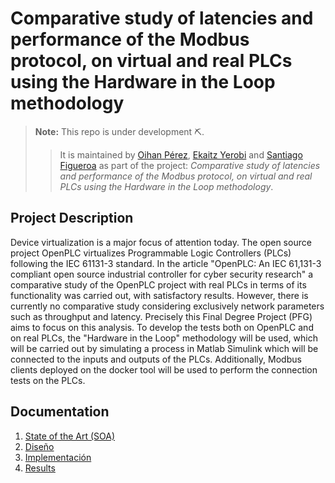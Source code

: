 # Comparative study of latencies and performance of the Modbus protocol, on virtual and real PLCs using the Hardware in the Loop methodology

> **Note:** This repo is under development ⛏.
> > It is maintained by [Oihan Pérez](https://github.com/jesusrugarcia), [Ekaitz Yerobi](eiriarteyer@ceit.es) and [Santiago Figueroa](https://github.com/sfl0r3nz05) as part of the project: *Comparative study of latencies and performance of the Modbus protocol, on virtual and real PLCs using the Hardware in the Loop methodology*.

## Project Description

Device virtualization is a major focus of attention today. The open source project OpenPLC virtualizes Programmable Logic Controllers (PLCs) following the IEC 61131-3 standard. In the article "OpenPLC: An IEC 61,131-3 compliant open source industrial controller for cyber security research" a comparative study of the OpenPLC project with real PLCs in terms of its functionality was carried out, with satisfactory results. However, there is currently no comparative study considering exclusively network parameters such as throughput and latency. Precisely this Final Degree Project (PFG) aims to focus on this analysis. To develop the tests both on OpenPLC and on real PLCs, the "Hardware in the Loop" methodology will be used, which will be carried out by simulating a process in Matlab Simulink which will be connected to the inputs and outputs of the PLCs. Additionally, Modbus clients deployed on the docker tool will be used to perform the connection tests on the PLCs.

## Documentation

1. [State of the Art (SOA)](https://docs.google.com/document/d/1RF-ZPgv6yreJHBob4-PP_BmIBN206ZZGRNzRnAIt6dQ)
2. [Diseño](https://docs.google.com/document/d/16R5RU5ItskVm6NDPMELxj9diJbljJUccMOeNoo6CXrY/edit?usp=sharing)
3. [Implementación](https://docs.google.com/document/d/10oSrLKRrvdAGgbvsW2g0rURjR7ssxkvX5nWHqeNMi0o/edit?usp=sharing)
4. [Results](https://docs.google.com/document/d/1T7W5oh48_8ETilarKdI6OKri8ixtPri2qEyzN97Ii58/edit?usp=sharing)